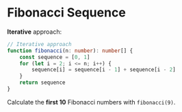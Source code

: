 # Fibonacci Sequence

**Iterative** approach:

```typescript
// Iterative approach
function fibonacci(n: number): number[] {
    const sequence = [0, 1]
    for (let i = 2; i <= n; i++) {
        sequence[i] = sequence[i - 1] + sequence[i - 2]
    }
    return sequence
}
```

Calculate the **first 10** Fibonacci numbers with `fibonacci(9)`.
